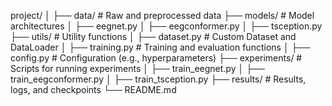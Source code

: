 project/
│
├── data/                  # Raw and preprocessed data
├── models/                # Model architectures
│   ├── eegnet.py
│   ├── eegconformer.py
│   ├── tsception.py
├── utils/                 # Utility functions
│   ├── dataset.py         # Custom Dataset and DataLoader
│   ├── training.py        # Training and evaluation functions
│   ├── config.py          # Configuration (e.g., hyperparameters)
├── experiments/           # Scripts for running experiments
│   ├── train_eegnet.py
│   ├── train_eegconformer.py
│   ├── train_tsception.py
├── results/               # Results, logs, and checkpoints
└── README.md
